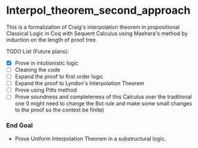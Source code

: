 ﻿# Interpol_theorem_second_approach

This is a formalization of Craig's interpolation theorem in propositional Classical Logic in Coq with Sequent Calculus using Maehara's method by induction on the length of proof tree.

TODO List (Future plans):
- [x] Prove in intutionistic logic 
- [ ] Cleaning the code
- [ ] Expand the proof to first order logic
- [ ] Expand the proof to Lyndon's Interpolation Theorem
- [ ] Prove using Pitts method
- [ ] Prove soundness and completeness of this Calculus over the traditional one (I might need to change the Bot rule and make some small changes to the proof so the context be finite)
### End Goal
- Prove Uniform Interpolation Theorem in a substructural logic.
